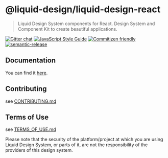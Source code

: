 # @liquid-design/liquid-design-react

> Liquid Design System components for React. Design System and Component Kit to create beautiful applications.

[![Gitter chat](https://badges.gitter.im/liquid-design-system/liquid-design-react.png)](https://gitter.im/liquid-design-system/liquid-design-react)
[![JavaScript Style Guide](https://img.shields.io/badge/code_style-standard-brightgreen.svg)](https://standardjs.com) [![Commitizen friendly](https://img.shields.io/badge/commitizen-friendly-brightgreen.svg)](http://commitizen.github.io/cz-cli/) [![semantic-release](https://img.shields.io/badge/%20%20%F0%9F%93%A6%F0%9F%9A%80-semantic--release-e10079.svg)](https://github.com/semantic-release/semantic-release)

## Documentation

You can find it [here](http://docs.merck.design).

## Contributing

see [CONTRIBUTING.md](CONTRIBUTING.md)

## Terms of Use

see [TERMS_OF_USE.md](TERMS_OF_USE.md)

Please note that the security of the platform/project at which you are using Liquid Design System, or parts of it, are not the responsibility of the providers of this design system.
